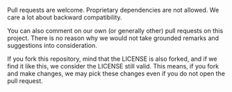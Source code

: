 Pull requests are welcome. 
Proprietary dependencies are not allowed.
We care a lot about backward compatibility.

You can also comment on our own (or generally other) pull requests on this project. 
There is no reason why we would not take grounded remarks and suggestions into consideration.

If you fork this repository, mind that the LICENSE is also forked, and if we find it like this,
we consider the LICENSE still valid. This means, if you fork and make changes, we may pick these changes
even if you do not open the pull request. 

 


